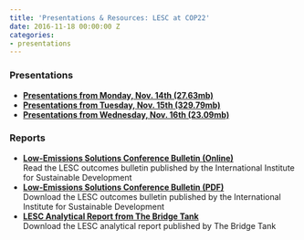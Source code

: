 ```yaml
---
title: 'Presentations & Resources: LESC at COP22'
date: 2016-11-18 00:00:00 Z
categories:
- presentations
---
```


### Presentations
* [**Presentations from Monday, Nov. 14th (27.63mb)**](https://www.dropbox.com/s/kd8qhcyyq2y3vd8/Day%201_Monday.pptx?dl=0)
* [**Presentations from Tuesday, Nov. 15th (329.79mb)**](https://www.dropbox.com/s/q7tsdwx0a2cu93s/Day%202_Tuesday.pptx?dl=0)
* [**Presentations from Wednesday, Nov. 16th (23.09mb)**](https://www.dropbox.com/s/8bmalvk8ygst1am/LESC_DAY3.pptx?dl=0)

### Reports
* [**Low-Emissions Solutions Conference Bulletin (Online)**](http://www.iisd.ca/climate/cop22/low-emissions-solutions/html/enbplus172num34e.html)  
Read the LESC outcomes bulletin published by the International Institute for Sustainable Development
* [**Low-Emissions Solutions Conference Bulletin (PDF)**](http://www.iisd.ca/download/pdf/sd/enbplus172num34e.pdf)  
Download the LESC outcomes bulletin published by the International Institute for Sustainable Development
* [**LESC Analytical Report from The Bridge Tank**](/uploads/files/BT-LESC-REPORT-2016-12-03.pdf)  
Download the LESC analytical report published by The Bridge Tank
